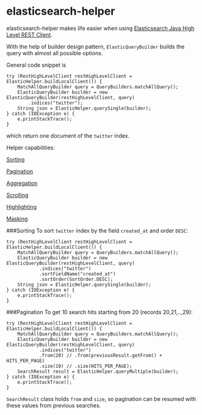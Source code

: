 # elasticsearch-helper
elasticsearch-helper makes life easier when using [Elasticsearch Java High Level REST Client](https://www.elastic.co/guide/en/elasticsearch/client/java-rest/current/java-rest-high.html).

With the help of builder design pattern, `ElasticQueryBuilder` builds the query with almost all possible options.

General code snippet is 
```
try (RestHighLevelClient restHighLevelClient = ElasticHelper.buildLocalClient()) {
    MatchAllQueryBuilder query = QueryBuilders.matchAllQuery();
    ElasticQueryBuilder builder = new ElasticQueryBuilder(restHighLevelClient, query)
        .indices("twitter");
    String json = ElasticHelper.querySingle(builder);
} catch (IOException e) {
    e.printStackTrace();
}
```
which return one document of the `twitter` index.

Helper capabilities:

[Sorting](###Sorting)

[Pagination](###Pagination)

[Aggregation](###Aggregation)

[Scrolling](###Scrolling)

[Highlighting](###Highlighting)

[Masking](###Masking)


###Sorting
To sort `twitter` index by the field `created_at` and order `DESC`:
```
try (RestHighLevelClient restHighLevelClient = ElasticHelper.buildLocalClient()) {
    MatchAllQueryBuilder query = QueryBuilders.matchAllQuery();
    ElasticQueryBuilder builder = new ElasticQueryBuilder(restHighLevelClient, query)
            .indices("twitter")
            .sortFieldName("created_at")
            .sortOrder(SortOrder.DESC);
    String json = ElasticHelper.querySingle(builder);
} catch (IOException e) {
    e.printStackTrace();
}
```

###Pagination
To get 10 search hits starting from 20 (records 20,21,..,29):
```
try (RestHighLevelClient restHighLevelClient = ElasticHelper.buildLocalClient()) {
    MatchAllQueryBuilder query = QueryBuilders.matchAllQuery();
    ElasticQueryBuilder builder = new ElasticQueryBuilder(restHighLevelClient, query)
            .indices("twitter")
            .from(20) // .from(previousResult.getFrom() + HITS_PER_PAGE)
            .size(10) // .size(HITS_PER_PAGE);
    SearchResult result = ElasticHelper.queryMultiple(builder);
} catch (IOException e) {
    e.printStackTrace();
}
```
`SearchResult` class holds `from` and `size`, so pagination can be resumed with these values from previous searches.